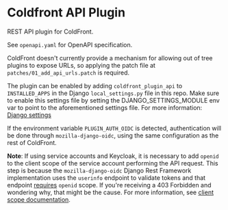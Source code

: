 # Coldfront API Plugin
REST API plugin for ColdFront.

See `openapi.yaml` for OpenAPI specification.

ColdFront doesn't currently provide a mechanism for allowing out of tree
plugins to expose URLs, so applying the patch file at
`patches/01_add_api_urls.patch` is required.

The plugin can be enabled by adding `coldfront_plugin_api` to `INSTALLED_APPS`
in the Django `local_settings.py` file in this repo. Make sure to enable this
settings file by setting the DJANGO_SETTINGS_MODULE env var to point to the
aforementioned settings file. For more information: [Django settings](https://docs.djangoproject.com/en/4.2/topics/settings/#designating-the-settings)

If the environment variable `PLUGIN_AUTH_OIDC` is detected, authentication
will be done through `mozilla-django-oidc`, using the same configuration
as the rest of ColdFront.

**Note**: If using service accounts and Keycloak, it is necessary to add
`openid` to the client scope of the service account performing the API
request.  This step is because  the `mozilla-django-oidc` Django Rest
Framework implementation uses the `userinfo` endpoint to validate tokens and
that endpoint [requires] `openid` scope. If you're receiving a 403 Forbidden
and wondering why, that might be the cause. For more information, see
[client scope documentation].

[requires]: https://github.com/keycloak/keycloak/pull/14237
[client scope documentation]: https://access.redhat.com/documentation/en-us/red_hat_single_sign-on_continuous_delivery/2/html/server_administration_guide/clients#client_scopes
